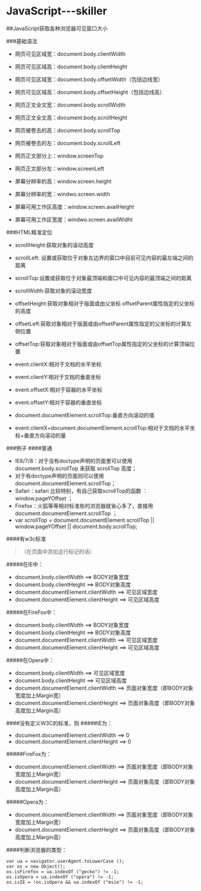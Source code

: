 # JavaScript---skiller
##JavaScript获取各种浏览器可见窗口大小

###基础语法

* 网页可见区域宽：document.body.clientWidth
* 网页可见区域高：document.body.clientHeight

* 网页可见区域宽：document.body.offsetWidth（包括边线宽）
* 网页可见区域高：document.body.offsetHeight（包括边线高）

* 网页正文全文宽：document.body.scrollWidth
* 网页正文全文高：document.body.scrollHeight

* 网页被卷去的高：document.body.scrollTop
* 网页被卷去的左：document.body.scrollLeft

* 网页正文部分上：window.screenTop
* 网页正文部分左：window.screenLeft

* 屏幕分辨率的高：window.screen.height
* 屏幕分辨率的宽：windwo.screen.width

* 屏幕可用工作区高度：window.screen.availHeight
* 屏幕可用工作区宽度：windwo.screen.availWidht

###HTML精准定位

* scrollHeight:获取对象的滚动高度
* scrollLeft: 设置或获取位于对象左边界的窗口中目前可见内容的最左端之间的距离
* scrollTop:设置或获取位于对象最顶端和窗口中可见内容的最顶端之间的距离
* scrollWidth:获取对象的滚动宽度

* offsetHeight:获取对象相对于版面或由父坐标 offsetParent属性指定的父坐标的高度
* offsetLeft:获取对象相对于版面或由offsetParent属性指定的父坐标的计算左侧位置
* offsetTop:获取对象相对于版面或由offsetTop属性指定的父坐标的计算顶端位置

* event.clientX:相对于文档的水平坐标
* event.clientY:相对于文档的垂直坐标

* event.offsetX:相对于容器的水平坐标
* event.offsetY:相对于容器的垂直坐标

* document.documentElement.scrollTop:垂直方向滚动的值

* event.clientX+document.documentElement.scrollTop:相对于文档的水平坐标+垂直方向滚动的量

###例子
####普通

* IE6/7/8：对于没有doctype声明的页面里可以使用 document.body.scrollTop 来获取 scrollTop 高度；
* 对于有doctype声明的页面则可以使用 document.documentElement.scrollTop；
* Safari：safari 比较特别，有自己获取scrollTop的函数 ： window.pageYOffset ；
* Firefox：火狐等等相对标准些的浏览器就省心多了，直接用 document.documentElement.scrollTop ；
* var scrollTop = document.documentElement.scrollTop || window.pageYOffset || document.body.scrollTop;

####有w3c标准
>（在页面中添加这行标记的话）
<!DOCTYPE html PUBLIC "-//W3C//DTD XHTML 1.0 Transitional//EN"
"http://www.w3.org/TR/xhtml1/DTD/xhtml1-transitional.dtd">


#####在IE中：

* document.body.clientWidth ==> BODY对象宽度
* document.body.clientHeight ==> BODY对象高度
* document.documentElement.clientWidth ==> 可见区域宽度
* document.documentElement.clientHeight ==> 可见区域高度

#####在FireFox中：

* document.body.clientWidth ==> BODY对象宽度
* document.body.clientHeight ==> BODY对象高度
* document.documentElement.clientWidth ==> 可见区域宽度
* document.documentElement.clientHeight ==> 可见区域高度

#####在Opera中：

* document.body.clientWidth ==> 可见区域宽度
* document.body.clientHeight ==> 可见区域高度
* document.documentElement.clientWidth ==> 页面对象宽度（即BODY对象宽度加上Margin宽）
* document.documentElement.clientHeight ==> 页面对象高度（即BODY对象高度加上Margin高）

####没有定义W3C的标准，则
#####IE为：

* document.documentElement.clientWidth ==> 0
* document.documentElement.clientHeight ==> 0

#####FireFox为：

* document.documentElement.clientWidth ==> 页面对象宽度（即BODY对象宽度加上Margin宽）
* document.documentElement.clientHeight ==> 页面对象高度（即BODY对象高度加上Margin高）

#####Opera为：

* document.documentElement.clientWidth ==> 页面对象宽度（即BODY对象宽度加上Margin宽）
* document.documentElement.clientHeight ==> 页面对象高度（即BODY对象高度加上Margin高）

####判断浏览器的类型：

    var ua = navigator.userAgent.toLowerCase ();
    var os = new Object();
    os.isFirefox = ua.indexOf ("gecko") != -1;
    os.isOpera = ua.indexOf ("opera") != -1;
    os.isIE = !os.isOpera && ua.indexOf ("msie") != -1;
    
    
    
